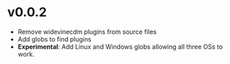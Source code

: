 # v0.0.2

- Remove widevinecdm plugins from source files
- Add globs to find plugins
- **Experimental**: Add Linux and Windows globs allowing all three OSs to work.
